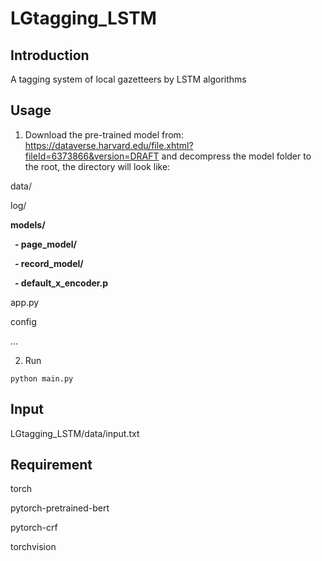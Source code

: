 # LGtagging_LSTM
## Introduction

A tagging system of local gazetteers by LSTM algorithms

## Usage

1. Download the pre-trained model from: https://dataverse.harvard.edu/file.xhtml?fileId=6373866&version=DRAFT and decompress the model folder to the root, the directory will look like:

data/

log/

**models/**

**&ensp;\- page_model/**
 
**&ensp;\- record_model/**
 
**&ensp;\- default_x_encoder.p**

app.py

config

...

2. Run

`python main.py`
    
## Input

LGtagging_LSTM/data/input.txt

## Requirement

torch

pytorch-pretrained-bert

pytorch-crf

torchvision
